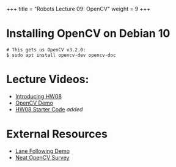 +++
title = "Robots Lecture 09: OpenCV"
weight = 9
+++

# Installing OpenCV on Debian 10

```
# This gets us OpenCV v3.2.0:
$ sudo apt install opencv-dev opencv-doc
```

# Lecture Videos:

 - [Introducing HW08](https://youtu.be/leIfE7P8XqQ)
 - [OpenCV Demo](https://youtu.be/UyFJ0wkIr9s)
 - [HW08 Starter Code](https://youtu.be/OAP_buP7560) *added*

# External Resources

 - [Lane Following Demo](https://www.youtube.com/watch?v=8h9vU1pnNZA)
 - [Neat OpenCV Survey](https://www.youtube.com/watch?v=Lww8Uy0fIWI)
